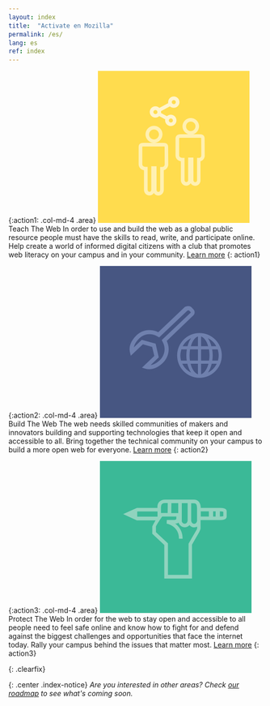 ```yaml
---
layout: index
title:  "Activate en Mozilla"
permalink: /es/
lang: es
ref: index
---
```


{:action1: .col-md-4 .area}
<img src="/asserts/img/icon-teach.svg" alt="teach" class="img-circle home-img">
<span class="area-title">Teach The Web</span>
<span class="area-text">In order to use and build the web as a global public resource people must have the skills to read, write, and participate online. Help create a world of informed digital citizens with a club that promotes web literacy on your campus and in your community.</span>
<a class="btn btn-default" href="/es/activities/#teach-the-web" role="button">Learn more</a>
{: action1}

{:action2: .col-md-4 .area}
<img src="/asserts/img/icon-build.svg" alt="teach" class="img-circle home-img">
<span class="area-title">Build The Web</span>
<span class="area-text">The web needs skilled communities of makers and innovators building and supporting technologies that keep it open and accessible to all. Bring together the technical community on your campus to build a more open web for everyone.</span>
<a class="btn btn-default" href="/es/activities/#build-the-web" role="button">Learn more</a>
{: action2}

{:action3: .col-md-4 .area}
<img src="/asserts/img/icon-protect.svg" alt="teach" class="img-circle home-img">
<span class="area-title">Protect The Web</span>
<span class="area-text">In order for the web to stay open and accessible to all people need to feel safe online and know how to fight for and defend against the biggest challenges and opportunities that face the internet today. Rally your campus behind the issues that matter most.</span>
<a class="btn btn-default" href="/es/activities/#protect-the-web" role="button">Learn more</a>
{: action3}

{: .clearfix}
&nbsp;

{: .center .index-notice}
_Are you interested in other areas? Check [our roadmap](/es/roadmap/) to see what's coming soon._
